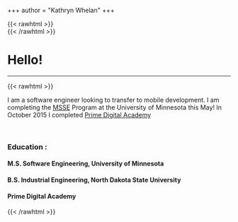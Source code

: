 +++
author = "Kathryn Whelan"
+++

<!--
This file is left intentionally empty by default to be backward compatible with initial theme setup.

Although the theme has advanced a little bit and it now allows to specify the content on the main page (even if the list of posts/articles is not intended).
This can be:
- with the list of posts/articles (default: `mainSections = ["post"]) or
- without the list of posts/articles (by setting `mainSections = [""]`)


-->

{{< rawhtml >}}
<br />
{{< /rawhtml >}}
# Hello!
***

{{< rawhtml >}}
<p>I am a software engineer looking to transfer to mobile development.  I am completing the <a href="https://cse.umn.edu/msse">MSSE</a> Program at the University of Minnesota this May! In October 2015 I completed <a href="https://www.primeacademy.io/">Prime Digital Academy</a></p>
<br />
<h3>Education :</h3>

<h4>M.S. Software Engineering, University of Minnesota</h4>
<h4>B.S. Industrial Engineering, North Dakota State University</h4>
<h4>Prime Digital Academy</h4>



{{< /rawhtml >}}
